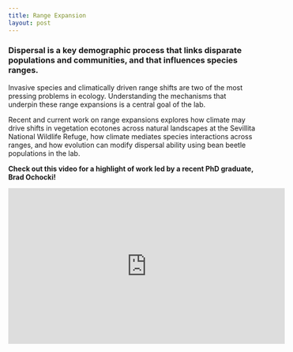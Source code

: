 ```yaml
---
title: Range Expansion
layout: post
---
```

<h3>Dispersal is a key demographic process that links disparate populations and communities, and that influences species ranges.</h3> Invasive species and climatically driven range shifts are two of the most pressing problems in ecology. Understanding the mechanisms that underpin these range expansions is a central goal of the lab. 

Recent and current work on range expansions explores how climate may drive shifts in vegetation ecotones across natural landscapes at the Sevillita National Wildlife Refuge, how climate mediates species interactions across ranges, and how evolution can modify dispersal ability using bean beetle populations in the lab.

<strong>Check out this video for a highlight of work led by a recent PhD graduate, Brad Ochocki!</strong>

<iframe width="560" height="315" src="https://www.youtube.com/embed/Afma90GhsfE" frameborder="0" allow="accelerometer; autoplay; encrypted-media; gyroscope; picture-in-picture" allowfullscreen></iframe>

